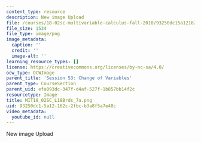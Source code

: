 ```yaml
---
content_type: resource
description: New image Upload
file: /courses/18-02sc-multivariable-calculus-fall-2010/93250dc15a12162c2fbcb3a8f5a7e48c_MIT18_02SC_L18Brds_7a.png
file_size: 1534
file_type: image/png
image_metadata:
  caption: ''
  credit: ''
  image-alt: ''
learning_resource_types: []
license: https://creativecommons.org/licenses/by-nc-sa/4.0/
ocw_type: OCWImage
parent_title: 'Session 53: Change of Variables'
parent_type: CourseSection
parent_uid: efa093dc-347f-d4af-527f-1b857bb14f2c
resourcetype: Image
title: MIT18_02SC_L18Brds_7a.png
uid: 93250dc1-5a12-162c-2fbc-b3a8f5a7e48c
video_metadata:
  youtube_id: null
---
```

New image Upload